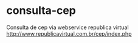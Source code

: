 # consulta-cep
Consulta de cep via webservice republica virtual 
http://www.republicavirtual.com.br/cep/index.php
